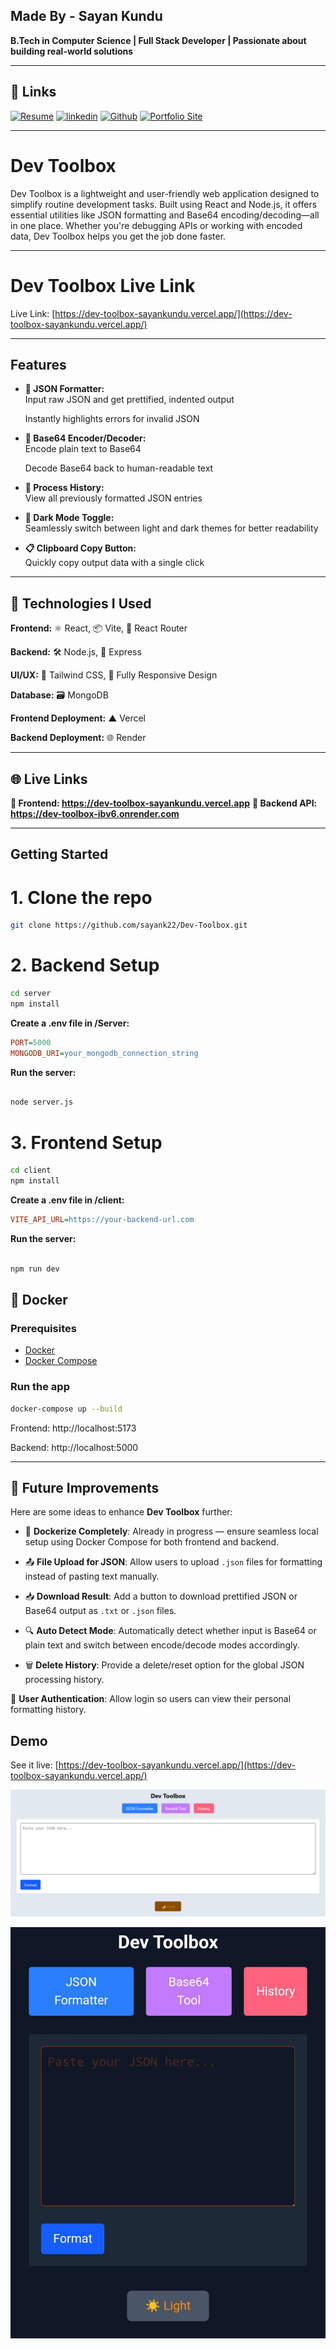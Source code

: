 ## Made By - Sayan Kundu

**B.Tech in Computer Science | Full Stack Developer | Passionate about building real-world solutions**

---

## 🔗 Links
[![Resume](https://img.shields.io/badge/View_Reasume-000?style=for-the-badge&logo=&logoColor=white)](https://drive.google.com/file/d/1Mhn6U396WW0DiciBdBbsP2eJP5P9CSg4/view?usp=drive_link)
[![linkedin](https://img.shields.io/badge/linkedin-0A66C2?style=for-the-badge&logo=linkedin&logoColor=white)](https://www.linkedin.com/in/sayan-kundu-70b5442b6/)
[![Github](https://img.shields.io/badge/github-1DA1F2?style=for-the-badge&logo=twitter&logoColor=white)](https://github.com/sayank22)
[![Portfolio Site](https://img.shields.io/badge/Portfolio_Site-000?style=for-the-badge&logo=&logoColor=white)](https://sayan-kundu-portfolio.netlify.app)

---

# Dev Toolbox

Dev Toolbox is a lightweight and user-friendly web application designed to simplify routine development tasks. Built using React and Node.js, it offers essential utilities like JSON formatting and Base64 encoding/decoding—all in one place. Whether you're debugging APIs or working with encoded data, Dev Toolbox helps you get the job done faster.

---

# Dev Toolbox Live Link

Live Link: [https://dev-toolbox-sayankundu.vercel.app/](https://dev-toolbox-sayankundu.vercel.app/)

---

## Features

- **🔧 JSON Formatter:**  
  Input raw JSON and get prettified, indented output

  Instantly highlights errors for invalid JSON

- **🔐 Base64 Encoder/Decoder:**  
  Encode plain text to Base64

  Decode Base64 back to human-readable text

- **🧠 Process History:**  
  View all previously formatted JSON entries

- **🌙 Dark Mode Toggle:**  
  Seamlessly switch between light and dark themes for better readability

- **📋 Clipboard Copy Button:**  
  Quickly copy output data with a single click


---

## 🚀 Technologies I Used

**Frontend:**
 ⚛️ React, 📦 Vite, 📍 React Router

**Backend:**
 🛠️ Node.js, 🚀 Express

**UI/UX:** 
🎨 Tailwind CSS, 📱 Fully Responsive Design

**Database:** 
🗃️ MongoDB

**Frontend Deployment:**
 ▲ Vercel

**Backend Deployment:**
 🌐 Render

---

## 🌐 Live Links

**🔗 Frontend: https://dev-toolbox-sayankundu.vercel.app**
**🔗 Backend API: https://dev-toolbox-ibv6.onrender.com**

---


## Getting Started

# 1. Clone the repo
   ```bash
   git clone https://github.com/sayank22/Dev-Toolbox.git
   ```

# 2. Backend Setup
   ```bash
  cd server
npm install

   ```
**Create a .env file in /Server:**
```ini
PORT=5000
MONGODB_URI=your_mongodb_connection_string

```
**Run the server:**
```bash

node server.js

```

# 3. Frontend Setup
   ```bash
  cd client
npm install

   ```
**Create a .env file in /client:**
```ini
VITE_API_URL=https://your-backend-url.com

```
**Run the server:**
```bash

npm run dev

```

## 🐳 Docker 

### Prerequisites
- [Docker](https://www.docker.com/)
- [Docker Compose](https://docs.docker.com/compose/)

### Run the app

```bash
docker-compose up --build
```
Frontend: http://localhost:5173

Backend: http://localhost:5000

---

## 🚀 Future Improvements

Here are some ideas to enhance **Dev Toolbox** further:

- 🐳 **Dockerize Completely**: Already in progress — ensure seamless local setup using Docker Compose for both frontend and backend.

- 📤 **File Upload for JSON**: Allow users to upload `.json` files for formatting instead of pasting text manually.

- 📥 **Download Result**: Add a button to download prettified JSON or Base64 output as `.txt` or `.json` files.

- 🔍 **Auto Detect Mode**: Automatically detect whether input is Base64 or plain text and switch between encode/decode modes accordingly.

- 🗑️ **Delete History**: Provide a delete/reset option for the global JSON processing history.

💬 **User Authentication**: Allow login so users can view their personal formatting history.

## Demo

See it live: [https://dev-toolbox-sayankundu.vercel.app/](https://dev-toolbox-sayankundu.vercel.app/)

![DarK Mode Demo](client/src/assets/Screenshot2.png)

![Light Mode Demo](client/src/assets/Screenshot1.jpg)